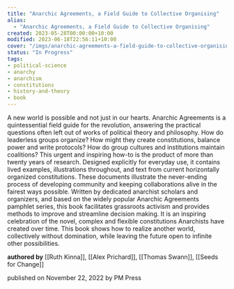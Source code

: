 ```yaml
---
title: "Anarchic Agreements, a Field Guide to Collective Organising"
alias:
  - "Anarchic Agreements, a Field Guide to Collective Organising"
created: 2023-05-28T00:00:00+10:00
modified: 2023-06-18T22:56:11+10:00
cover: "/imgs/anarchic-agreements-a-field-guide-to-collective-organising.png"
status: "In Progress"
tags:
- political-science
- anarchy
- anarchism
- constitutions
- history-and-theory
- book
---
```


A new world is possible and not just in our hearts. Anarchic Agreements is a quintessential field guide for the revolution, answering the practical questions often left out of works of political theory and philosophy. How do leaderless groups organize? How might they create constitutions, balance power and write protocols? How do group cultures and institutions maintain coalitions? This urgent and inspiring how-to is the product of more than twenty years of research. Designed explicitly for everyday use, it contains lived examples, illustrations throughout, and text from current horizontally organized constitutions. These documents illustrate the never-ending process of developing community and keeping collaborations alive in the fairest ways possible. Written by dedicated anarchist scholars and organizers, and based on the widely popular Anarchic Agreements pamphlet series, this book facilitates grassroots activism and provides methods to improve and streamline decision making. It is an inspiring celebration of the novel, complex and flexible constitutions Anarchists have created over time. This book shows how to realize another world, collectively without domination, while leaving the future open to infinite other possibilities.

**authored by** [[Ruth Kinna]], [[Alex Prichard]], [[Thomas Swann]], [[Seeds for Change]]

published on November 22, 2022 by PM Press